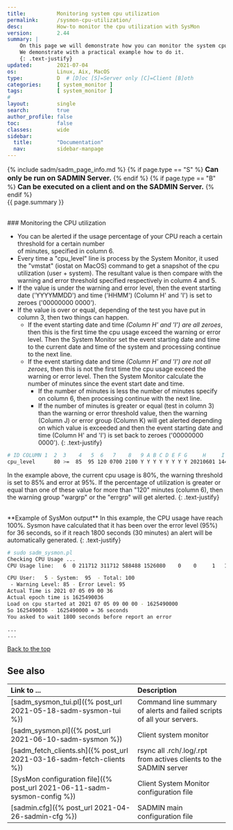 ```yaml
---
title:          Monitoring system cpu utilization
permalink:      /sysmon-cpu-utilization/
desc:           How-to monitor the cpu utilization with SysMon
version:        2.44
summary: |         
    On this page we will demonstrate how you can monitor the system cpu utilization with the System Monitor.
    We demonstrate with a practical example how to do it.
    {: .text-justify}
updated:        2021-07-04
os:             Linux, Aix, MacOS
type:           D  # [D]oc [S]=Server only [C]=Client [B]oth
categories:     [ system_monitor ] 
tags:           [ system_monitor ] 
#
layout:         single
search:         true
author_profile: false
toc:            false
classes:        wide
sidebar:
  title:        "Documentation"
  nav:          sidebar-manpage
---
```

<a id="top_of_page"></a>

{% include sadm/sadm_page_info.md %}
{% if page.type == "S" %}
<font size="3"><strong>Can only be run on SADMIN Server.</strong></font>
{% endif %}
{% if page.type == "B" %}
<font size="3"><strong>Can be executed on a client and on the SADMIN Server.</strong></font>
{% endif %}
<br>
{{ page.summary }} 



<br>
<a id="cpuusage"></a>
### Monitoring the CPU utilization

- You can be alerted if the usage percentage of your CPU reach a certain threshold for a certain number  
of minutes, specified in column 6. 
- Every time a "cpu_level" line is process by the System Monitor, it used the "vmstat" (iostat 
on MacOS) command to get a snapshot of the cpu utilization (user + system). The resultant value is
then compare with the warning and error threshold specified respectively in column 4 and 5. 
- If the value is under the warning and error level, then the event starting date ('YYYYMMDD') 
and time ('HHMM') (Column H' and 'I') is set to zeroes ('00000000 0000').
- If the value is over or equal, depending of the test you have put in column 3, then two things 
can happen.
  - If the event starting date and time *(Column H' and 'I') are all zeroes*, then this is the 
first time the cpu usage exceed the warning or error level. Then the System Monitor set the event 
starting date and time to the current date and time of the system and processing continue to
the next line. 
  - If the event starting date and time *(Column H' and 'I') are not all zeroes*, then this is not
the first time the cpu usage exceed the warning or error level. Then the System Monitor calculate 
the number of minutes since the event start date and time. 
    - If the number of minutes is less the number of minutes specify on column 6, then processing 
continue with the next line.
    - If the number of minutes is greater or equal (test in column 3) than the warning or error 
threshold value, then the warning (Column J) or error group (Column K) will get alerted depending 
on which value is exceeded and then the event starting date and time (Column H' and 'I') is set 
back to zeroes ('00000000 0000').
{: .text-justify}


```bash
# ID COLUMN 1  2  3    4   5  6   7    8   9 A B C D E F G     H     I     J      K    L
cpu_level      80 >=  85  95 120 0700 2100 Y Y Y Y Y Y Y Y 20210601 1445 wargrp errgrp -
```

In the example above, the current cpu usage is 80%, the warning threshold is set to 85% and error
at 95%. If the percentage of utilization is greater or equal than one of these value for more than 
"120" minutes (column 6), then the warning group "wargrp" or the "errgrp" will get alerted.
{: .text-justify}


<br>
**Example of SysMon output**
In this example, the CPU usage have reach 100%. Sysmon have calculated that it has been over the
error level (95%) for 36 seconds, so if it reach 1800 seconds (30 minutes) an alert will be 
automatically generated.
{: .text-justify}


```bash
# sudo sadm_sysmon.pl
Checking CPU Usage ...
CPU Usage line:   6  0 211712 311712 588488 1526080    0    0     1   134 6373 13407  5 95  1  0  0

CPU User:   5 - System:  95  - Total: 100
 - Warning Level: 85 - Error Level: 95
Actual Time is 2021 07 05 09 00 36
Actual epoch time is 1625490036
Load on cpu started at 2021 07 05 09 00 00 - 1625490000
So 1625490036 - 1625490000 = 36 seconds
You asked to wait 1800 seconds before report an error

...
...
```

[Back to the top](#top_of_page)







<a id="seealso"></a>
## See also

| Link to ...| Description |  
| :--- | :--- |  
| [sadm_sysmon_tui.pl]({% post_url 2021-05-18-sadm-sysmon-tui %})                   |  Command line summary of alerts and failed scripts of all your servers.  
| [sadm_sysmon.pl]({% post_url 2021-06-10-sadm-sysmon %})                           | Client system monitor   
| [sadm_fetch_clients.sh]({% post_url 2021-03-16-sadm-fetch-clients %})               | rsync all .rch/.log/.rpt from actives clients to the SADMIN server  
| [SysMon configuration file]({% post_url 2021-06-11-sadm-sysmon-config %})         | Client System Monitor configuration file   
| [sadmin.cfg]({% post_url 2021-04-26-sadmin-cfg %})                                | SADMIN main configuration file   


